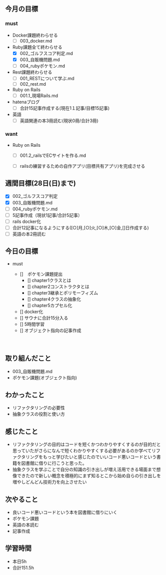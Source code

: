 ## 今月の目標
### must
  - Docker課題終わらせる
    - [ ]  003_docker.md
  - Ruby課題全て終わらせる
    - [x] 002_ゴルフスコア判定.md
    - [x] 003_自販機問題.md
    - [ ] 004_rubyポケモン.md
  - Rest課題終わらせる
    - [ ] 001_RESTについて学ぶ.md
    - [ ] 002_rest.md
  - Ruby on Rails
    - [ ] 001.1_現場Rails.md
  - hatenaブログ
    - [ ]  合計15記事作成する(現在1１記事/目標15記事)
  - 英語
    - [ ]  英語関連の本3冊読む(現状0冊/合計3冊)
### want
  - Ruby on Rails
    - [ ]  001.2_railsでECサイトを作る.md
    - [ ]  railsの練習するための自作アプリ(目標共有アプリ)を完成させる




## 週間目標(28日(日)まで)
  - [x] 002_ゴルフスコア判定
  - [x] 003_自販機問題.md
  - [ ] 004_rubyポケモン.md
  - [ ] 5記事作成（現状1記事/合計5記事）
  - [ ] rails docker化
  - [ ] 合計12記事になるようにする([○]月,[○]火,[○]木,[○]金,[]日作成する)
  - [ ] 英語の本2冊読む

## 今日の目標
- must
  - []　ポケモン課題提出
    - [] chapter1クラスとは
    - [] chapter2コンストラクタとは
    - [] chapter3継承とポリモーフィズム
    - [] chapter4クラスの抽象化
    - [] chapter5カプセル化
  - [] docker化
  - [] サウナに合計15分入る
  - [] 5時間学習
  - [] オブジェクト指向の記事作成

  　　
## 取り組んだこと
- 003_自販機問題.md
- ポケモン課題(オブジェクト指向)
## わかったこと
- リファクタリングの必要性
- 抽象クラスの役割と使い方
## 感じたこと
- リファクタリングの目的はコードを短くかつわかりやすくするのが目的だと思っていたがさらになんで短くわかりやすくする必要があるのか学べてリファクタリングをもっと学びたいと感じたのでいいコード悪いコードという書籍を図書館に借りに行こうと思った。
- 抽象クラスを学ぶことで自分の知識の引き出しが増え活用できる場面まで想像できたので新しい概念を積極的にまず知るとこから始め自らの引き出しを増やしどんどん技術力を向上させたい
## 次やること
- 良いコード悪いコードという本を図書館に借りにいく
- ポケモン課題
- 英語の本読む
- 記事作成



## 学習時間
- 本日5h
- 合計151.5h
